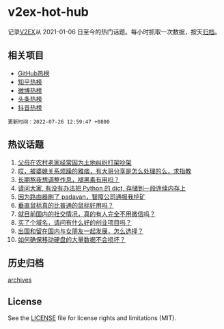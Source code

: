 # v2ex-hot-hub

 记录[V2EX](https://www.v2ex.com/)从 2021-01-06 日至今的热门话题。每小时抓取一次数据，按天[归档](archives)。
 
 ## 相关项目

- [GitHub热榜](https://github.com/lonnyzhang423/github-hot-hub)
- [知乎热榜](https://github.com/lonnyzhang423/zhihu-hot-hub)
- [微博热榜](https://github.com/lonnyzhang423/weibo-hot-hub)
- [头条热榜](https://github.com/lonnyzhang423/toutiao-hot-hub)
- [抖音热榜](https://github.com/lonnyzhang423/douyin-hot-hub)


 `更新时间：2022-07-26 12:59:47 +0800`

## 热议话题

1. [父母在农村老家经常因为土地纠纷打架吵架](https://www.v2ex.com/t/868582)
1. [哎，被婆媳关系烦躁的雅痞，有大哥分享是怎么处理的么，求指教](https://www.v2ex.com/t/868698)
1. [长期熬夜想调整作息，褪黑素有用吗？](https://www.v2ex.com/t/868528)
1. [请问大家, 有没有办法把 Python 的 dict, 存储到一段连续内存上](https://www.v2ex.com/t/868557)
1. [因为路由器刷了 padavan，智障公司通报我挖矿](https://www.v2ex.com/t/868561)
1. [垂直鼠标真的比普通的鼠标好用吗？](https://www.v2ex.com/t/868534)
1. [就目前国内的社交情况，真的有人完全不用微信吗？](https://www.v2ex.com/t/868696)
1. [买了个域名，请问有什么好的创业项目吗？](https://www.v2ex.com/t/868612)
1. [出国和留在国内与女朋友一起发展，怎么选择？](https://www.v2ex.com/t/868723)
1. [如何确保移动硬盘的大量数据不会损坏？](https://www.v2ex.com/t/868676)

## 历史归档

[archives](archives)

## License

See the [LICENSE](LICENSE) file for license rights and limitations (MIT).
